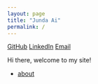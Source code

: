 ```yaml
---
layout: page
title: "Junda Ai" 
permalink: /
---
```

[GitHub](https://github.com/Alan052918) [LinkedIn](https://www.linkedin.com/in/junda-ai-70a5381a5/) [Email](sachets-cosmos0c@icloud.com)

Hi there, welcome to my site!

* [about](about.md)

